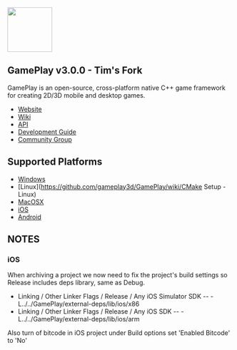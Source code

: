 <img src="https://raw.githubusercontent.com/gameplay3d/GamePlay/master/gameplay/res/icon.png" width=100/>

## GamePlay v3.0.0 - Tim's Fork

GamePlay is an open-source, cross-platform native C++ game framework for creating 2D/3D mobile and desktop games.

- [Website](http://www.gameplay3d.io/)
- [Wiki](https://github.com/gameplay3d/GamePlay/wiki)
- [API](http://gameplay3d.github.io/GamePlay/api/index.html)
- [Development Guide](https://github.com/gameplay3d/GamePlay/wiki#wiki-Development_Guide)
- [Community Group](https://groups.google.com/d/forum/gameplay3d-developers)

## Supported Platforms
- [Windows](https://github.com/gameplay3d/GamePlay/wiki/Visual-Studio-Setup) 
- [Linux](https://github.com/gameplay3d/GamePlay/wiki/CMake Setup - Linux)
- [MacOSX](https://github.com/gameplay3d/GamePlay/wiki/Apple-Xcode-Setup)
- [iOS](https://github.com/gameplay3d/GamePlay/wiki/Apple-Xcode-Setup)
- [Android](https://github.com/gameplay3d/GamePlay/wiki/Android-NDK-Setup)

## NOTES

### iOS
When archiving a project we now need to fix the project's build settings so Release includes deps library, same as Debug.
- Linking / Other Linker Flags / Release / Any iOS Simulator SDK
-- -L../../GamePlay/external-deps/lib/ios/x86
- Linking / Other Linker Flags / Release / Any iOS SDK
-- -L../../GamePlay/external-deps/lib/ios/arm

Also turn of bitcode in iOS project under Build options set 'Enabled Bitcode' to 'No'